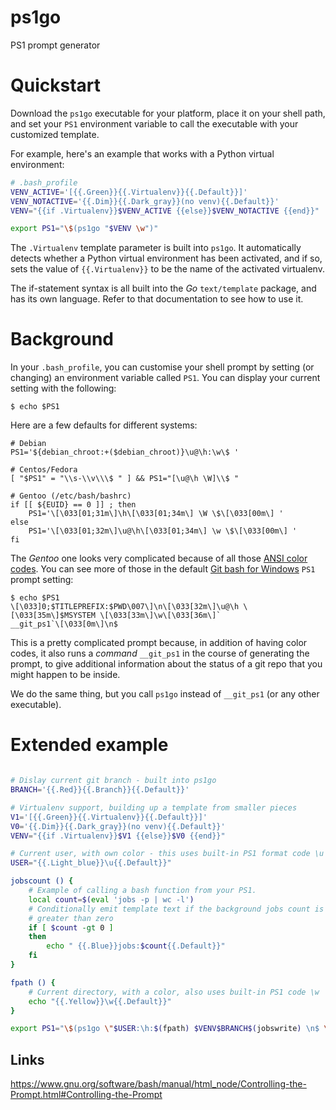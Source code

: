 # ps1go

PS1 prompt generator

# Quickstart

Download the `ps1go` executable for your platform, place it on your shell path, and set your `PS1` environment
variable to call the executable with your customized template.

For example, here's an example that works with a Python 
virtual environment:

```bash
# .bash_profile
VENV_ACTIVE='[{{.Green}}{{.Virtualenv}}{{.Default}}]'
VENV_NOTACTIVE='{{.Dim}}{{.Dark_gray}}(no venv){{.Default}}'
VENV="{{if .Virtualenv}}$VENV_ACTIVE {{else}}$VENV_NOTACTIVE {{end}}"

export PS1="\$(ps1go "$VENV \w")"
```

The `.Virtualenv` template parameter is built into `ps1go`. It automatically detects whether a 
Python virtual environment has been activated, and if so, sets the value of `{{.Virtualenv}}` to 
be the name of the activated virtualenv.

The if-statement syntax is all built into the _Go_ `text/template` package, and has its own
language. Refer to that documentation to see how to use it.

# Background

In your `.bash_profile`, you can customise your shell prompt by setting (or changing) an environment variable
called `PS1`. You can display your current setting with the following:

```
$ echo $PS1
```

Here are a few defaults for different systems:

```
# Debian
PS1='${debian_chroot:+($debian_chroot)}\u@\h:\w\$ '

# Centos/Fedora
[ "$PS1" = "\\s-\\v\\\$ " ] && PS1="[\u@\h \W]\\$ "

# Gentoo (/etc/bash/bashrc)
if [[ ${EUID} == 0 ]] ; then
    PS1='\[\033[01;31m\]\h\[\033[01;34m\] \W \$\[\033[00m\] '
else
    PS1='\[\033[01;32m\]\u@\h\[\033[01;34m\] \w \$\[\033[00m\] '
fi
```

The _Gentoo_ one looks very complicated because of all those
[ANSI color codes](https://stackoverflow.com/a/33206814). You
can see more of those in the default [Git bash for Windows](https://gitforwindows.org/) `PS1` 
prompt setting:

```
$ echo $PS1
\[\033]0;$TITLEPREFIX:$PWD\007\]\n\[\033[32m\]\u@\h \[\033[35m\]$MSYSTEM \[\033[33m\]\w\[\033[36m\]`
__git_ps1`\[\033[0m\]\n$
```

This is a pretty complicated prompt because, in addition of having color codes, it also runs a _command_
`__git_ps1` in the course of generating the prompt, to give additional information about the status
of a git repo that you might happen to be inside.

We do the same thing, but you call `ps1go` instead of `__git_ps1` (or any other executable).

# Extended example

```bash

# Dislay current git branch - built into ps1go
BRANCH='{{.Red}}{{.Branch}}{{.Default}}'

# Virtualenv support, building up a template from smaller pieces
V1='[{{.Green}}{{.Virtualenv}}{{.Default}}]'
V0='{{.Dim}}{{.Dark_gray}}(no venv){{.Default}}'
VENV="{{if .Virtualenv}}$V1 {{else}}$V0 {{end}}"

# Current user, with own color - this uses built-in PS1 format code \u
USER="{{.Light_blue}}\u{{.Default}}"

jobscount () {
    # Example of calling a bash function from your PS1.
    local count=$(eval 'jobs -p | wc -l')
    # Conditionally emit template text if the background jobs count is
    # greater than zero
    if [ $count -gt 0 ]
    then
        echo " {{.Blue}}jobs:$count{{.Default}}"
    fi
}

fpath () {
    # Current directory, with a color, also uses built-in PS1 code \w
    echo "{{.Yellow}}\w{{.Default}}"
}

export PS1="\$(ps1go \"$USER:\h:$(fpath) $VENV$BRANCH$(jobswrite) \n$ \")"
```

Links
-----

https://www.gnu.org/software/bash/manual/html_node/Controlling-the-Prompt.html#Controlling-the-Prompt
